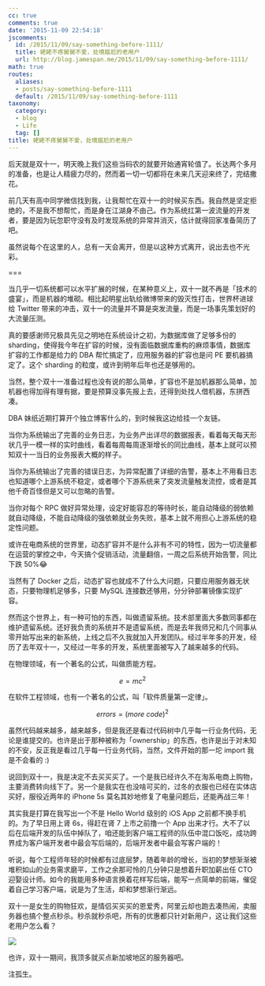 ```yaml
---
cc: true
comments: true
date: '2015-11-09 22:54:18'
jscomments:
  id: /2015/11/09/say-something-before-1111/
  title: 姥姥不疼舅舅不爱，处境尴尬的老用户
  url: http://blog.jamespan.me/2015/11/09/say-something-before-1111/
math: true
routes:
  aliases:
  - posts/say-something-before-1111
  default: /2015/11/09/say-something-before-1111
taxonomy:
  category:
  - blog
  - Life
  tag: []
title: 姥姥不疼舅舅不爱，处境尴尬的老用户
---
```


后天就是双十一，明天晚上我们这些当码农的就要开始通宵轮值了。长达两个多月的准备，也是让人精疲力尽的，然而着一切一切都将在未来几天迎来终了，完结撒花。

前几天有高中同学微信找到我，让我帮忙在双十一的时候买东西。我自然是坚定拒绝的，不是我不想帮忙，而是身在江湖身不由己。作为系统扛第一波流量的开发者，要是因为玩忽职守没有及时发现系统的异常并消灭，估计就得回家准备简历了吧。

虽然说每个在这里的人，总有一天会离开，但是以这种方式离开，说出去也不光彩。

===

当几乎一切系统都可以水平扩展的时候，在某种意义上，双十一就不再是「技术的盛宴」，而是机器的堆砌。相比起明星出轨给微博带来的毁灭性打击，世界杯进球给 Twitter 带来的冲击，双十一的流量并不算是突发流量，而是一场事先策划好的大流量压测。

真的要感谢师兄极具先见之明地在系统设计之初，为数据库做了足够多份的 sharding，使得我今年在扩容的时候，没有面临数据库重构的麻烦事情，数据库扩容的工作都是给力的 DBA 帮忙搞定了，应用服务器的扩容也是问 PE 要机器搞定了。这个 sharding 的粒度，或许到明年后年也还是够用的。

当然，整个双十一准备过程也没有说的那么简单，扩容也不是加机器那么简单，加机器也得加得有理有据，要是预算没事先报上去，还得到处找人借机器，东拼西凑。

DBA 妹纸近期打算开个独立博客什么的，到时候我这边给挂一个友链。

当你为系统输出了完善的业务日志，为业务产出详尽的数据报表，看着每天每天形状几乎一模一样的实时曲线，看着每周每周逐渐增长的同比曲线，基本上就可以预知双十一当日的业务报表大概的样子。

当你为系统输出了完善的错误日志，为异常配置了详细的告警，基本上不用看日志也知道哪个上游系统不稳定，或者哪个下游系统来了突发流量触发流控，或者是其他千奇百怪但是又可以忽略的告警。

当你对每个 RPC 做好异常处理，设定好能容忍的等待时长，能自动降级的弱依赖就自动降级，不能自动降级的强依赖就业务失败，基本上就不用担心上游系统的稳定性问题。

或许在电商系统的世界里，动态扩容并不是什么非有不可的特性，因为一切流量都在运营的掌控之中，今天搞个促销活动，流量翻倍，一周之后系统开始告警，同比下跌 50%😂

当然有了 Docker 之后，动态扩容也就成不了什么大问题，只要应用服务器无状态，只要物理机足够多，只要 MySQL 连接数还够用，分分钟部署镜像实现扩容。

然而这个世界上，有一种可怕的东西，叫做遗留系统。技术部里面大多数同事都在维护遗留系统。还好我负责的系统并不是遗留系统，而是去年我师兄和几个同事从零开始写出来的新系统，上线之后不久我就加入开发团队。经过半年多的开发，经历了去年双十一，又经过一年多的开发，系统里面被写入了越来越多的代码。

在物理领域，有一个著名的公式，叫做质能方程。

$$e = mc^2$$

在软件工程领域，也有一个著名的公式，叫「软件质量第一定律」。

$$errors = (more\ code)^2$$

虽然代码越来越多，越来越多，但是我还是看过代码树中几乎每一行业务代码，无论是谁提交的。也许是出于那种被称为「ownership」的东西，也许是出于对未知的不安，反正我是看过几乎每一行业务代码，当然，文件开始的那一坨 import 我是不会看的 :)

说回到双十一，我是决定不去买买买了。一个是我已经许久不在淘系电商上购物，主要消费转向线下了。另一个是我实在也没啥可买的，过冬的衣服也已经在实体店买好，服役近两年的 iPhone 5s 莫名其妙地修复了电量问题后，还能再战三年！

其实我是打算在我写出一个不是 Hello World 级别的 iOS App 之前都不换手机的。为了早日用上肾 6s，得赶在肾 7 上市之前撸一个 App 出来才行。大不了以后在后端开发的队伍中掉队了，咱还能到客户端工程师的队伍中混口饭吃，成功跨界成为客户端开发者中最会写后端的，后端开发者中最会写客户端的！

听说，每个工程师年轻的时候都有过底层梦，随着年龄的增长，当初的梦想渐渐被堆积如山的业务需求磨平，工作之余那可怜的几分钟只是想着升职加薪出任 CTO 迎娶设计师。如今的我能用多种语言换着花样写后端，能写一点简单的前端，催促着自己学习客户端，说是为了生活，却和梦想渐行渐远。

双十一是女生的购物狂欢，是情侣买买买的恩爱秀，阿里云却也跑去凑热闹，卖服务器也搞个整点秒杀。秒杀就秒杀吧，所有的优惠都只针对新用户，这让我们这些老用户怎么看？

![](https://i.imgur.com/DUMujTJ.png)

也许，双十一期间，我顶多就买点新加坡地区的服务器吧。

注孤生。